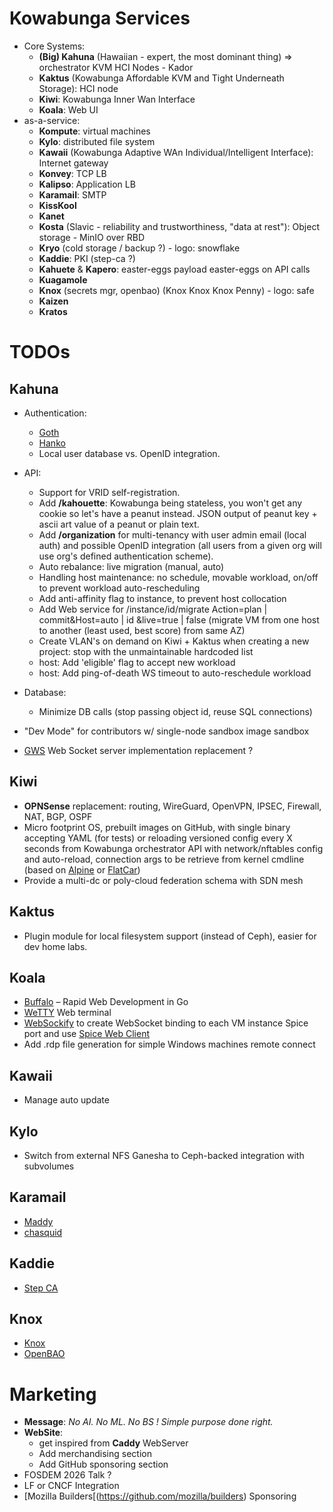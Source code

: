 # Kowabunga Services

- Core Systems:
  - **(Big) Kahuna** (Hawaiian - expert, the most dominant thing) => orchestrator
KVM HCI Nodes - Kador
  - **Kaktus** (Kowabunga Affordable KVM and Tight Underneath Storage): HCI node 
  - **Kiwi**: Kowabunga Inner Wan Interface
  - **Koala**: Web UI
- as-a-service:
  - **Kompute**: virtual machines
  - **Kylo**: distributed file system
  - **Kawaii** (Kowabunga Adaptive WAn Individual/Intelligent Interface): Internet gateway
  - **Konvey**: TCP LB
  - **Kalipso**: Application LB
  - **Karamail**: SMTP
  - **KissKool**
  - **Kanet**
  - **Kosta** (Slavic - reliability and trustworthiness, "data at rest"): Object storage - MinIO over RBD
  - **Kryo** (cold storage / backup ?) - logo: snowflake
  - **Kaddie**: PKI (step-ca ?)
  - **Kahuete** & **Kapero**: easter-eggs payload easter-eggs on API calls
  - **Kuagamole**
  - **Knox** (secrets mgr, openbao) (Knox Knox Knox Penny) - logo: safe
  - **Kaizen**
  - **Kratos**

# TODOs

## Kahuna
- Authentication:
  - [Goth](https://github.com/markbates/goth)
  - [Hanko](https://www.hanko.io/)
  - Local user database vs. OpenID integration.
- API:
  - Support for VRID self-registration.
  - Add **/kahouette**: Kowabunga being stateless, you won't get any cookie so let's have a peanut instead. JSON output of peanut key + ascii art value of a peanut or plain text.
  - Add **/organization** for multi-tenancy with user admin email (local auth) and possible OpenID integration (all users from a given org will use org's defined authentication scheme).
  - Auto rebalance: live migration (manual, auto)
  - Handling host maintenance: no schedule, movable workload, on/off to prevent workload auto-rescheduling
  - Add anti-affinity flag to instance, to prevent host collocation
  - Add Web service for /instance/id/migrate Action=plan | commit&Host=auto | id &live=true | false (migrate VM from one host to another (least used, best score) from same AZ)
  - Create VLAN's on demand on Kiwi + Kaktus when creating a new project: stop with the unmaintainable hardcoded list
  - host: Add 'eligible' flag to accept new workload
  - host: Add ping-of-death WS timeout to auto-reschedule workload

  
- Database:
  - Minimize DB calls (stop passing object id, reuse SQL connections)
- "Dev Mode" for contributors w/ single-node sandbox image sandbox
- [GWS](https://github.com/lxzan/gws) Web Socket server implementation replacement ?
    
## Kiwi
- **OPNSense** replacement: routing, WireGuard, OpenVPN, IPSEC, Firewall, NAT, BGP, OSPF
- Micro footprint OS, prebuilt images on GitHub, with single binary accepting YAML (for tests) or reloading versioned config every X seconds from Kowabunga orchestrator API with network/nftables config and auto-reload, connection args to be retrieve from kernel cmdline (based on [Alpine](https://www.alpinelinux.org/) or [FlatCar](https://www.flatcar.org/))
- Provide a multi-dc or poly-cloud federation schema with SDN mesh

## Kaktus
- Plugin module for local filesystem support (instead of Ceph), easier for dev home labs.

## Koala
- [Buffalo](https://github.com/gobuffalo/buffalo) – Rapid Web Development in Go
- [WeTTY](https://github.com/butlerx/wetty) Web terminal
- [WebSockify](https://github.com/msquee/go-websockify) to create WebSocket binding to each VM instance Spice port and use [Spice Web Client](https://github.com/eyeos/spice-web-client)
- Add .rdp file generation for simple Windows machines remote connect

## Kawaii
- Manage auto update

## Kylo
- Switch from external NFS Ganesha to Ceph-backed integration with subvolumes

## Karamail
- [Maddy](https://github.com/foxcpp/maddy?tab=readme-ov-file)
- [chasquid](https://blitiri.com.ar/p/chasquid/)

## Kaddie
- [Step CA](https://github.com/smallstep/certificates)

## Knox
- [Knox](https://github.com/pinterest/knox)
- [OpenBAO](https://github.com/openbao/openbao)

# Marketing

- **Message**: *No AI. No ML. No BS ! Simple purpose done right.*
- **WebSite**:
  - get inspired from **Caddy** WebServer
  - Add merchandising section
  - Add GitHub sponsoring section
- FOSDEM 2026 Talk ?
- LF or CNCF Integration
- [Mozilla Builders[(https://github.com/mozilla/builders) Sponsoring







